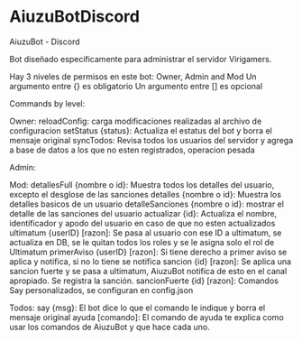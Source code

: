# AiuzuBotDiscord
AiuzuBot - Discord

Bot diseñado especificamente para administrar el servidor Virigamers.

Hay 3 niveles de permisos en este bot: Owner, Admin and Mod
Un argumento entre {} es obligatorio
Un argumento entre [] es opcional

Commands by level:

Owner:
reloadConfig: carga modificaciones realizadas al archivo de configuracion
setStatus {status}: Actualiza el estatus del bot y borra el mensaje original
syncTodos: Revisa todos los usuarios del servidor y agrega a base de datos a los que no esten registrados, operacion pesada

Admin:

Mod:
detallesFull {nombre o id}: Muestra todos los detalles del usuario, excepto el desglose de las sanciones
detalles {nombre o id}: Muestra los detalles basicos de un usuario
detalleSanciones {nombre o id}: mostrar el detalle de las sanciones del usuario
actualizar {id}: Actualiza el nombre, identificador y apodo del usuario en caso de que no esten actualizados
ultimatum {userID} [razon]: Se pasa al usuario con ese ID a ultimatum, se actualiza en DB, se le quitan todos los roles y se le asigna solo el rol de Ultimatum
primerAviso {userID} [razon]: Si tiene derecho a primer aviso se aplica y notifica, si no lo tiene se notifica
sancion {id} [razon]: Se aplica una sancion fuerte y se pasa a ultimatum, AiuzuBot notifica de esto en el canal apropiado. Se registra la sanción.
sancionFuerte {id} [razon]: 
Comandos Say personalizados, se configuran en config.json

Todos:
say {msg}: El bot dice lo que el comando le indique y borra el mensaje original
ayuda [comando]: El comando de ayuda te explica como usar los comandos de AiuzuBot y que hace cada uno.